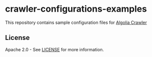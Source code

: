# crawler-configurations-examples

This repository contains sample configuration files for [Algolia Crawler](https://www.algolia.com/products/crawler/)

## License

Apache 2.0 - See [LICENSE](/LICENSE) for more information.

